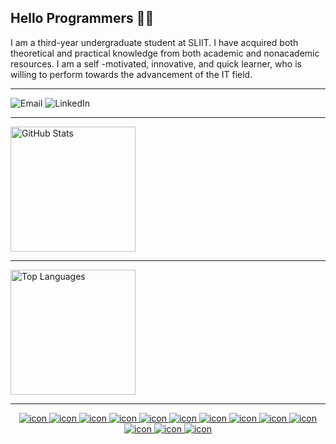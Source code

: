 ### <h2>Hello Programmers 👋:collision: </h2>



<div>
  <div align='left'>
 I am a third-year undergraduate student at SLIIT. I have acquired both theoretical and practical knowledge from both academic and nonacademic resources. I am a self -motivated, innovative, and quick learner, who is willing to perform towards the advancement of the IT field.
  </div>
</div>
<hr/>

<div align='left'>
  <a href='mailto:piumikasaranga@gmail.com'
     target='_blank'
     style='text-decoration: none'>
    <img alt='Email'
         src='https://img.shields.io/badge/-Email-0D1117?style=for-the-badge&logo=gmail&logoColor=09ab0e'>
  </a>
  <a href='https://www.linkedin.com/in/piumika-saranga-b33a63217/'
     target='_blank'
     style='text-decoration: none'>
    <img alt='LinkedIn'
         src='https://img.shields.io/badge/-LinkedIn-0D1117?style=for-the-badge&logo=linkedin&logoColor=09ab0e'>
  </a>
  
  
</div>
<hr/>

<div align='left'>
  <a href='#'>
    <img alt='GitHub Stats'
         src='https://github-readme-stats.vercel.app/api?username=SARANGA199&show_icons=true&include_all_commits=true&count_private=true&theme=react&hide_border=true&bg_color=0D1117&title_color=09ab0e&icon_color=09ab0e'
         height='200'/>
  </a>
</div>
<hr/>
<div align='left'>
  <a href='#'>
    <img alt='Top Languages'
         src='https://github-readme-stats.vercel.app/api/top-langs/?username=SARANGA199&langs_count=10&layout=compact&theme=react&hide_border=true&bg_color=0D1117&title_color=09ab0e&icon_color=09ab0e'
         height='200'/>
  </a>
</div>
<hr/>

<div align='center'>
 
  <a href='#'>
    <img alt='icon'
         src='https://img.shields.io/badge/SQL%20-%230D1117.svg?style=flat-square&logo=amazon-dynamodb&logoColor=09ab0e'>
  </a>
  <a href='#'>
    <img alt='icon'
         src='https://img.shields.io/badge/MongoDB-0D1117?style=flat-square&logo=mongodb&logoColor=09ab0e'>
  </a>
  <a href='#'>
    <img alt='icon'
         src='https://img.shields.io/badge/JavaScript-0D1117?style=flat-square&logo=javascript&logoColor=09ab0e'>
  </a>
 
  <a href='#'>
    <img alt='icon'
         src='https://img.shields.io/badge/React-0D1117?style=flat-square&logo=react&logoColor=09ab0e'>
  </a>
  <a href='#'>
    <img alt='icon'
         src='https://img.shields.io/badge/Nodejs-0D1117?style=flat-square&logo=Node.js&logoColor=09ab0e'>
  </a>
  <a href='#'>
    <img alt='icon'
         src='https://img.shields.io/badge/HTML5-0D1117?style=flat-square&logo=html5&logoColor=09ab0e'>
  </a>
  <a href='#'>
    <img alt='icon'
         src='https://img.shields.io/badge/CSS3-0D1117?style=flat-square&logo=css3&logoColor=09ab0e'>
  </a>

  <a href='#'>
    <img alt='icon'
         src='https://img.shields.io/badge/GitHub-0D1117?style=flat-square&logo=github&logoColor=09ab0e'>
  </a>
  <a href='#'>
    <img alt='icon'
         src='https://img.shields.io/badge/Markdown-%230D1117.svg?style=flat-square&logo=markdown&logoColor=09ab0e'>
  </a>
  <a href='#'>
    <img alt='icon'
         src='https://img.shields.io/badge/Docker-0D1117?style=flat-square&logo=docker&logoColor=09ab0e'>
  </a>
  <a href='#'>
    <img alt='icon'
         src='https://img.shields.io/badge/Heroku-0D1117?style=flat-square&logo=heroku&logoColor=09ab0e'>
  </a>
  <a href='#'>
    <img alt='icon'
         src='https://img.shields.io/badge/Microsoft%20Azure-0D1117?style=flat-square&logo=microsoft-azure&logoColor=09ab0e'>
  </a>
  <a href='#'>
    <img alt='icon'
         src='https://img.shields.io/badge/Amazon%20AWS-0D1117?style=flat-square&logo=amazon-aws&logoColor=09ab0e'>
  </a>
</div>

<!--
**SARANGA199/SARANGA199** is a ✨ _special_ ✨ repository because its `README.md` (this file) appears on your GitHub profile.

Here are some ideas to get you started:

- 🔭 I’m currently working on ...
- 🌱 I’m currently learning ...
- 👯 I’m looking to collaborate on ...
- 🤔 I’m looking for help with ...
- 💬 Ask me about ...
- 📫 How to reach me: ...
- 😄 Pronouns: ...
- ⚡ Fun fact: ...
-->
